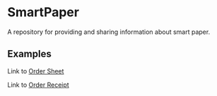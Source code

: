 # SmartPaper

A repository for providing and sharing information about smart paper.

## Examples

Link to [Order Sheet](https://app.publicplatform.co.kr/?/smart_paper?type=surl&url=AQV%2Bw0n5tUDhm%2BWEyX26PJNRA2QVb%2Fw3wq24e7QsYecWoevx3MfeqtW%2FLmIv64R6tFsiipZu48YfgOpaxfVzBOiQHSeS1tP4wbN135GZQXA%3D&iv=EBESExQVFhcYGRobHB0eHw%3D%3D&keyBits=256)

Link to [Order Receipt](https://app.publicplatform.co.kr/?/smart_paper?type=surl&url=AQV%2Bw0n5tUDhm%2BWEyX26PJNRA2QVb%2Fw3wq24e7QsYecWoevx3MfeqtW%2FLmIv64R6tFsiipZu48cShupH6rEcBfbLQCKPsrb6w7F33ZObQ3I%3D&iv=EBESExQVFhcYGRobHB0eHw%3D%3D&keyBits=256)